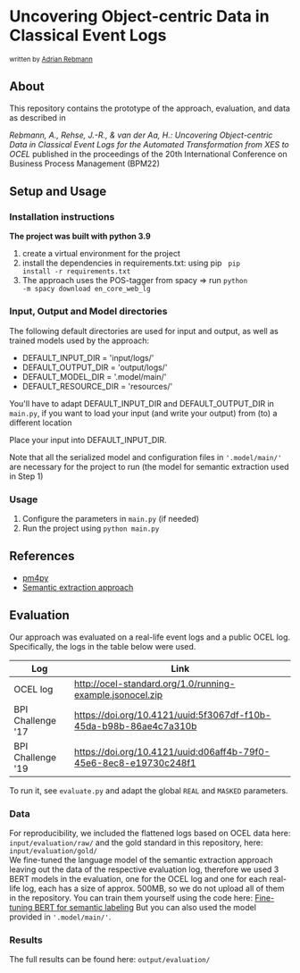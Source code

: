 # Uncovering Object-centric Data in Classical Event Logs
<sub>
written by <a href="mailto:rebmann@informatik.uni-mannheim.de">Adrian Rebmann</a><br />
</sub>

## About
This repository contains the prototype of the approach, evaluation, and data as described in

*Rebmann, A., Rehse, J.-R., & van der Aa, H.: Uncovering Object-centric Data in Classical Event Logs for the Automated Transformation from XES to OCEL* published in the proceedings of the 20th International Conference on Business Process Management (BPM22)

## Setup and Usage

### Installation instructions
**The project was built with python 3.9**

1. create a virtual environment for the project 
2. install the dependencies in requirements.txt: using pip <code> pip install -r requirements.txt </code>
3. The approach uses the POS-tagger from spacy => run <code>python -m spacy download en_core_web_lg</code>

### Input, Output and Model directories
The following default directories are used for input and output, as well as trained models used by the approach:
* DEFAULT_INPUT_DIR = 'input/logs/'
* DEFAULT_OUTPUT_DIR = 'output/logs/' 
* DEFAULT_MODEL_DIR = '.model/main/'
* DEFAULT_RESOURCE_DIR = 'resources/'

You'll have to adapt DEFAULT_INPUT_DIR and DEFAULT_OUTPUT_DIR in <code>main.py</code>, if you want to load your input (and write your output) from (to) a different location

Place your input into DEFAULT_INPUT_DIR.

Note that all the serialized model and configuration files in <code>'.model/main/'</code> are necessary for the project to run (the model for semantic extraction used in Step 1)

### Usage
1. Configure the parameters in  <code>main.py</code> (if needed)
2. Run the project using <code>python main.py</code>

## References
* [pm4py](https://pm4py.fit.fraunhofer.de)
* [Semantic extraction approach](https://pm4py.fit.fraunhofer.de)

## Evaluation
Our approach was evaluated on a real-life event logs and a public OCEL log.
Specifically, the logs in the table below were used.

| Log               | Link |
|-------------------| ------ |
| OCEL log          | http://ocel-standard.org/1.0/running-example.jsonocel.zip |
| BPI Challenge '17 | https://doi.org/10.4121/uuid:5f3067df-f10b-45da-b98b-86ae4c7a310b |
| BPI Challenge '19 | https://doi.org/10.4121/uuid:d06aff4b-79f0-45e6-8ec8-e19730c248f1 | 

To run it, see <code>evaluate.py</code> and adapt the global <code>REAL</code> and <code>MASKED</code> parameters.

### Data
For reproducibility, we included the flattened logs based on OCEL data  here: <code>input/evaluation/raw/</code> and the gold standard in this repository, here: <code>input/evaluation/gold/</code><br>
We fine-tuned the language model of the semantic extraction approach leaving out the data of the respective evaluation log, therefore we used 3 BERT models in the evaluation, one for the OCEL log and one for each real-life log, each has a size of approx. 500MB, so we do not upload all of them in the repository. You can train them yourself using the
code here:
[Fine-tuning BERT for semantic labeling](https://gitlab.uni-mannheim.de/processanalytics/fine-tuning-bert-for-semantic-labeling)
But you can also used the model provided in <code>'.model/main/'</code>.

### Results
The full results can be found here: <code>output/evaluation/</code>
